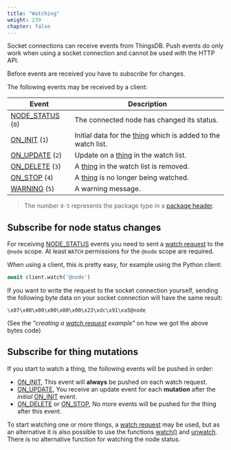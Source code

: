 ```yaml
---
title: "Watching"
weight: 239
chapter: false
---
```


Socket connections can receive events from ThingsDB. Push events do only work when using a socket connection and cannot be used with the HTTP API.

Before events are received you have to *subscribe* for changes.

The following events may be received by a client:

Event | Description
------------ | -----------
[NODE_STATUS](./node-status) (`0`) | The connected node has changed its status.
[ON_INIT](./on-init) (`1`) | Initial data for the [thing](../data-types/thing) which is added to the watch list.
[ON_UPDATE](./on-update) (`2`) | Update on a [thing](../data-types/thing) in the watch list.
[ON_DELETE](./on-delete) (`3`) | A [thing](../data-types/thing) in the watch list is removed.
[ON_STOP](./on-stop) (`4`) | A [thing](../data-types/thing) is no longer being watched.
[WARNING](./warning) (`5`) | A warning message.

> The number `0-5` represents the package type in a [package header](http://localhost:1313/v0/connect/socket/#package).

## Subscribe for node status changes

For receiving [NODE_STATUS](./node-status) events you need to sent a  [watch request](../connect/socket/watch) to the `@node` scope. At least `WATCH` permissions for the `@node` scope are required.

When using a client, this is pretty easy, for example using the Python client:

```python
await client.watch('@node')
```

If you want to write the request to the socket connection yourself, sending the following byte data on your socket connection will have the same result:

```none
\x07\x00\x00\x00\x00\x00\x23\xdc\x91\xa5@node
```

(See the *"creating a [watch request](../connect/socket/watch) example"* on how we got the above bytes code)

## Subscribe for thing mutations

If you start to watch a thing, the following events will be pushed in order:

- [ON_INIT](./on-init), This event will **always** be pushed on each watch request.
- [ON_UPDATE](./on-update), You receive an update event for each **mutation** after the *initial* [ON_INIT](./on-init) event.
- [ON_DELETE](./on-delete) or [ON_STOP](./on-stop), No more events will be pushed for the thing after this event.

To start watching one or more things, a [watch request](../connect/socket/watch) may be used, but as an alternative it is also
possible to use the functions [watch()](../data-types/thing/watch) and [unwatch](../data-types/thing/unwatch). There is no
alternative function for watching the node status.
